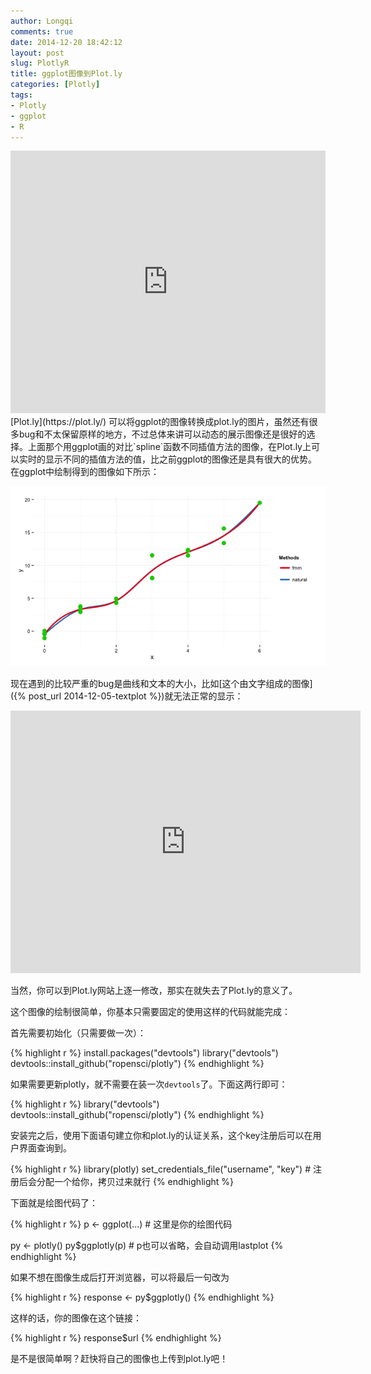 ```yaml
---
author: Longqi
comments: true
date: 2014-12-20 18:42:12
layout: post
slug: PlotlyR
title: ggplot图像到Plot.ly
categories: [Plotly]
tags:
- Plotly
- ggplot
- R
---
```

<iframe width="100%" height="420" frameborder="0" seamless="seamless" scrolling="no" src="https://plot.ly/~longqi/62.embed?width=560&height=420"></iframe>
[Plot.ly](https://plot.ly/) 可以将ggplot的图像转换成plot.ly的图片，虽然还有很多bug和不太保留原样的地方，不过总体来讲可以动态的展示图像还是很好的选择。上面那个用ggplot画的对比`spline`函数不同插值方法的图像，在Plot.ly上可以实时的显示不同的插值方法的值，比之前ggplot的图像还是具有很大的优势。在ggplot中绘制得到的图像如下所示：

![](/public/images/plotlyr.png)

现在遇到的比较严重的bug是曲线和文本的大小，比如[这个由文字组成的图像]({% post_url 2014-12-05-textplot %})就无法正常的显示：

<iframe width="560" height="420" frameborder="0" seamless="seamless" scrolling="no" src="https://plot.ly/~longqi/69.embed?width=560&height=420"></iframe>

当然，你可以到Plot.ly网站上逐一修改，那实在就失去了Plot.ly的意义了。

这个图像的绘制很简单，你基本只需要固定的使用这样的代码就能完成：

首先需要初始化（只需要做一次）：

{% highlight r %}
install.packages("devtools")
library("devtools")
devtools::install_github("ropensci/plotly")
{% endhighlight %}

如果需要更新plotly，就不需要在装一次`devtools`了。下面这两行即可：

{% highlight r %}
library("devtools")
devtools::install_github("ropensci/plotly")
{% endhighlight %}

安装完之后，使用下面语句建立你和plot.ly的认证关系，这个key注册后可以在用户界面查询到。

{% highlight r %}
library(plotly)
set_credentials_file("username", "key") # 注册后会分配一个给你，拷贝过来就行
{% endhighlight %}

下面就是绘图代码了：

{% highlight r %}
p <- ggplot(...) # 这里是你的绘图代码

py <- plotly()
py$ggplotly(p) # p也可以省略，会自动调用lastplot
{% endhighlight %}


如果不想在图像生成后打开浏览器，可以将最后一句改为

{% highlight r %}
response <- py$ggplotly()
{% endhighlight %}

这样的话，你的图像在这个链接：

{% highlight r %}
response$url
{% endhighlight %}

是不是很简单啊？赶快将自己的图像也上传到plot.ly吧！

